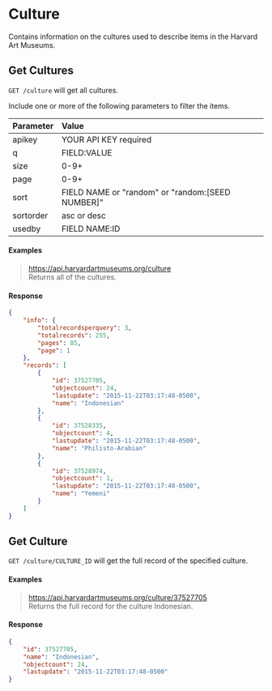 # Culture

Contains information on the cultures used to describe items in the Harvard Art Museums.

## Get Cultures

`GET /culture` will get all cultures.

Include one or more of the following parameters to filter the items.

| Parameter | Value |
| :--------- | :----- |
| apikey | YOUR API KEY required |
| q | FIELD:VALUE |
| size | 0-9+ |
| page | 0-9+ |
| sort | FIELD NAME or "random" or "random:[SEED NUMBER]" |
| sortorder | asc or desc |
| usedby | FIELD NAME:ID |

#### Examples

> https://api.harvardartmuseums.org/culture  
> Returns all of the cultures. 

#### Response

```json
{
    "info": {
        "totalrecordsperquery": 3,
        "totalrecords": 255,
        "pages": 85,
        "page": 1
    },
    "records": [
        {
            "id": 37527705,
            "objectcount": 24,
            "lastupdate": "2015-11-22T03:17:48-0500",
            "name": "Indonesian"
        },
        {
            "id": 37528335,
            "objectcount": 4,
            "lastupdate": "2015-11-22T03:17:48-0500",
            "name": "Philisto-Arabian"
        },
        {
            "id": 37528974,
            "objectcount": 1,
            "lastupdate": "2015-11-22T03:17:48-0500",
            "name": "Yemeni"
        }
    ]
}
```

## Get Culture

`GET /culture/CULTURE_ID` will get the full record of the specified culture.

#### Examples

> https://api.harvardartmuseums.org/culture/37527705   
> Returns the full record for the culture Indonesian.

#### Response

```json
{
    "id": 37527705,
    "name": "Indonesian",
    "objectcount": 24,
    "lastupdate": "2015-11-22T03:17:48-0500"
}
```
